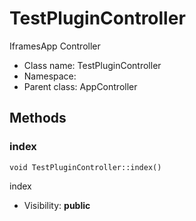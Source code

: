 TestPluginController
===============

IframesApp Controller




* Class name: TestPluginController
* Namespace: 
* Parent class: AppController







Methods
-------


### index

    void TestPluginController::index()

index



* Visibility: **public**



